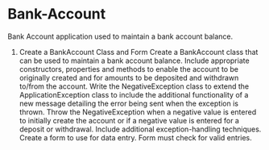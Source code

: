 # Bank-Account
Bank Account application used to maintain a bank account balance.


1) Create a BankAccount Class and Form
Create a BankAccount class that can be used to maintain a bank account balance. Include appropriate constructors, properties and methods to enable the account to be originally
created and for amounts to be deposited and withdrawn to/from the account.
Write the NegativeException class to extend the ApplicationException class to include the additional functionality of a new message detailing the error being sent when the
exception is thrown. Throw the NegativeException when a negative value is entered to initially create the account or if a negative value is entered for a deposit or withdrawal.
Include additional exception-handling techniques.
Create a form to use for data entry. Form must check for valid entries.
